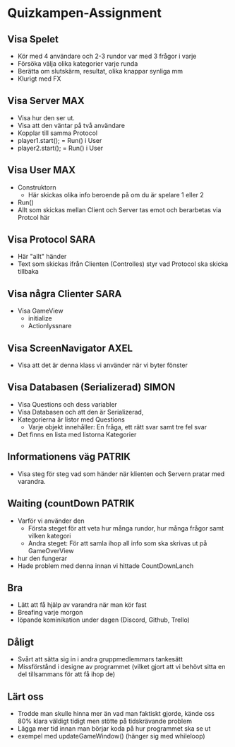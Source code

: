 # Quizkampen-Assignment

## Visa Spelet 
  - Kör med 4 användare och 2-3 rundor var med 3 frågor i varje
  - Försöka välja olika kategorier varje runda
  - Berätta om slutskärm, resultat, olika knappar synliga mm
  - Klurigt med FX
  
## Visa Server **MAX**
  - Visa hur den ser ut.
  - Visa att den väntar på två användare
  - Kopplar till samma Protocol
  - player1.start(); = Run() i User
  - player2.start(); = Run() i User

## Visa User **MAX**
  - Construktorn
    - Här skickas olika info beroende på om du är spelare 1 eller 2
  - Run()
   -  Allt som skickas mellan Client och Server tas emot och berarbetas via Protcol här

## Visa Protocol **SARA**
  - Här "allt" händer 
  - Text som skickas ifrån Clienten (Controlles) styr vad Protocol ska skicka tillbaka

## Visa några Clienter **SARA**
  - Visa GameView
    - initialize
    - Actionlyssnare

## Visa ScreenNavigator **AXEL**
  - Visa att det är denna klass vi använder när vi byter fönster

## Visa Databasen (Serializerad) **SIMON**
  - Visa Questions och dess variabler
  - Visa Databasen och att den är Serializerad,
  - Kategorierna är listor med Questions
    - Varje objekt innehåller: En fråga, ett rätt svar samt tre fel svar
  - Det finns en lista med listorna Kategorier
  
## Informationens väg **PATRIK**
  - Visa steg för steg vad som händer när klienten och Servern pratar med varandra.

## Waiting (countDown **PATRIK**
  - Varför vi använder den
    - Första steget för att veta hur många rundor, hur många frågor samt vilken kategori
    - Andra steget: För att samla ihop all info som ska skrivas ut på GameOverView
  - hur den fungerar
  - Hade problem med denna innan vi hittade CountDownLanch

## Bra 
  - Lätt att få hjälp av varandra när man kör fast
  - Breafing varje morgon
  - löpande kominikation under dagen (Discord, Github, Trello)
  
## Dåligt
 - Svårt att sätta sig in i andra gruppmedlemmars tankesätt
 - Missförstånd i designe av programmet (vilket gjort att vi behövt sitta en del tillsammans för att få ihop de)
## Lärt oss
  - Trodde man skulle hinna mer än vad man faktiskt gjorde, kände oss 80% klara väldigt tidigt men stötte på tidskrävande problem
  - Lägga mer tid innan man börjar koda på hur programmet ska se ut
  - exempel med updateGameWindow() (hänger sig med whileloop)
